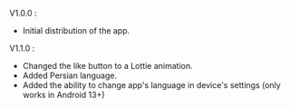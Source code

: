 V1.0.0 :

* Initial distribution of the app.

V1.1.0 :

* Changed the like button to a Lottie animation.
* Added Persian language.
* Added the ability to change app's language in device's settings (only works in Android 13+)